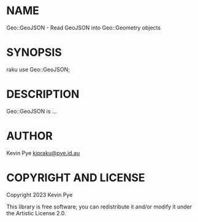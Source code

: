 NAME
====

Geo::GeoJSON - Read GeoJSON into Geo::Geometry objects

SYNOPSIS
========

  raku
  use Geo::GeoJSON;

DESCRIPTION
===========

Geo::GeoJSON is ...

AUTHOR
======

Kevin Pye <kjpraku@pye.id.au>

COPYRIGHT AND LICENSE
=====================

Copyright 2023 Kevin Pye

This library is free software; you can redistribute it and/or modify it under the Artistic License 2.0.


